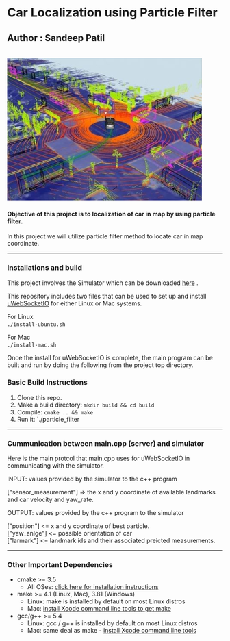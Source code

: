 # Car Localization using Particle Filter
## Author : Sandeep Patil


[localization]: ./sample_images/localization.jpg "localization"

&nbsp;&nbsp;&nbsp;&nbsp;&nbsp;&nbsp;&nbsp;&nbsp;&nbsp;&nbsp;&nbsp;&nbsp;&nbsp;&nbsp;&nbsp;&nbsp;&nbsp;&nbsp;&nbsp;&nbsp;&nbsp;&nbsp;&nbsp;&nbsp;&nbsp;&nbsp;&nbsp;&nbsp;&nbsp;&nbsp;&nbsp;&nbsp;&nbsp;&nbsp;![localization][localization]  

#### Objective of this project is to localization of car in map by using particle filter.   

In this project we will utilize particle filter method to locate car in map coordinate. 


--- 
### Installations and build 

This project involves the Simulator which can be downloaded [here](https://github.com/udacity/self-driving-car-sim/releases) .

This repository includes two files that can be used to set up and install [uWebSocketIO](https://github.com/uWebSockets/uWebSockets) for either Linux or Mac systems. 

For Linux  
`./install-ubuntu.sh`

For Mac  
`./install-mac.sh`


Once the install for uWebSocketIO is complete, the main program can be built and run by doing the following from the project top directory.

### Basic Build Instructions

1. Clone this repo.
2. Make a build directory: `mkdir build && cd build`
3. Compile: `cmake .. && make`
4. Run it: `./particle_filter

---

### Cummunication between main.cpp (server) and simulator
Here is the main protcol that main.cpp uses for uWebSocketIO in communicating with the simulator.

INPUT: values provided by the simulator to the c++ program

["sensor_measurement"] => the x and y coordinate of available landmarks and car velocity and yaw_rate.  

OUTPUT: values provided by the c++ program to the simulator   

["position"] <= x and y coordinate of best particle.   
["yaw_anlge"] <= possible orientation of car   
["larmark"] <= landmark ids and their associated preicted measurements.   


---

### Other Important Dependencies

* cmake >= 3.5
  * All OSes: [click here for installation instructions](https://cmake.org/install/)
* make >= 4.1 (Linux, Mac), 3.81 (Windows)
  * Linux: make is installed by default on most Linux distros
  * Mac: [install Xcode command line tools to get make](https://developer.apple.com/xcode/features/)
* gcc/g++ >= 5.4
  * Linux: gcc / g++ is installed by default on most Linux distros
  * Mac: same deal as make - [install Xcode command line tools](https://developer.apple.com/xcode/features/)


